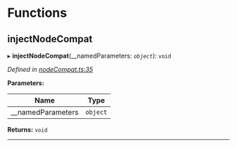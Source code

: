 

# Functions

<a id="injectnodecompat"></a>

##  injectNodeCompat

▸ **injectNodeCompat**(__namedParameters: *`object`*): `void`

*Defined in [nodeCompat.ts:35](https://github.com/polkadot-js/api/blob/90fad53/packages/api/src/nodeCompat.ts#L35)*

**Parameters:**

| Name | Type |
| ------ | ------ |
| __namedParameters | `object` |

**Returns:** `void`

___

